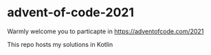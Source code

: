 # advent-of-code-2021

Warmly welcome you to particapte in https://adventofcode.com/2021

This repo hosts my solutions in Kotlin 
